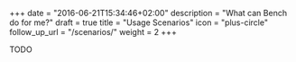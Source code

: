 +++
date = "2016-06-21T15:34:46+02:00"
description = "What can Bench do for me?"
draft = true
title = "Usage Scenarios"
icon = "plus-circle"
follow_up_url = "/scenarios/"
weight = 2
+++

TODO
